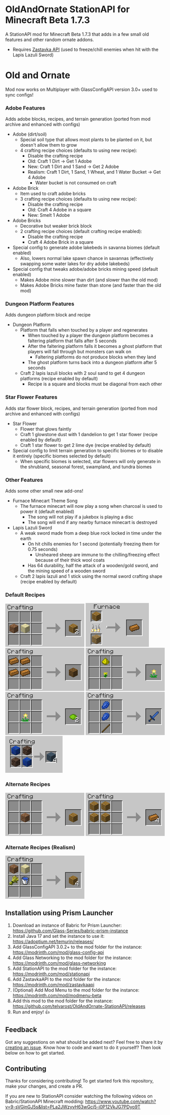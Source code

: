 # OldAndOrnate StationAPI for Minecraft Beta 1.7.3

A StationAPI mod for Minecraft Beta 1.7.3 that adds in a few small old features and other random ornate addons.
- Requires [Zastavka API](https://modrinth.com/mod/zastavkaapi) (used to freeze/chill enemies when hit with the Lapis Lazuli Sword)

# Old and Ornate
Mod now works on Multiplayer with GlassConfigAPI version 3.0+ used to sync configs!

### Adobe Features
Adds adobe blocks, recipes, and terrain generation (ported from mod archive and enhanced with configs)
* Adobe (dirt/soil)
  * Special soil type that allows most plants to be planted on it, but doesn't allow them to grow
  * 4 crafting recipe choices (defaults to using new recipe):
    * Disable the crafting recipe
    * Old: Craft 1 Dirt -> Get 1 Adobe
    * New: Craft 1 Dirt and 1 Sand -> Get 2 Adobe
    * Realism: Craft 1 Dirt, 1 Sand, 1 Wheat, and 1 Water Bucket -> Get 4 Adobe
      * Water bucket is not consumed on craft
* Adobe Brick
  * Item used to craft adobe bricks
  * 3 crafting recipe choices (defaults to using new recipe):
    * Disable the crafting recipe
    * Old: Craft 4 Adobe in a square
    * New: Smelt 1 Adobe
* Adobe Bricks
  * Decorative but weaker brick block
  * 2 crafting recipe choices (default crafting recipe enabled):
    * Disable the crafting recipe
    * Craft 4 Adobe Brick in a square
* Special config to generate adobe lakebeds in savanna biomes (default enabled)
  * Also, lowers normal lake spawn chance in savannas (effectively swapping some water lakes for dry adobe lakebeds)
* Special config that tweaks adobe/adobe bricks mining speed (default enabled)
  * Makes Adobe mine slower than dirt (and slower than the old mod)
  * Makes Adobe Bricks mine faster than stone (and faster than the old mod)

### Dungeon Platform Features
Adds dungeon platform block and recipe
* Dungeon Platform
  * Platform that falls when touched by a player and regenerates
    * When touched by a player the dungeon platform becomes a faltering platform that falls after 5 seconds
    * After the faltering platform falls it becomes a ghost platform that players will fall through but monsters can walk on
      * Faltering platforms do not produce blocks when they land
    * The ghost platform turns back into a dungeon platform after 5 seconds
  * Craft 2 lapis lazuli blocks with 2 soul sand to get 4 dungeon platforms (recipe enabled by default)
    * Recipe is a square and blocks must be diagonal from each other

### Star Flower Features
Adds star flower block, recipes, and terrain generation (ported from mod archive and enhanced with configs)
* Star Flower
  * Flower that glows faintly
  * Craft 1 glowstone dust with 1 dandelion to get 1 star flower (recipe enabled by default)
  * Craft 1 star flower to get 2 lime dye (recipe enabled by default)
* Special config to limit terrain generation to specific biomes or to disable it entirely (specific biomes selected by default)
  * When specific biomes is selected, star flowers will only generate in the shrubland, seasonal forest, swampland, and tundra biomes

### Other Features
Adds some other small new add-ons!
* Furnace Minecart Theme Song
  * The furnace minecart will now play a song when charcoal is used to power it (default enabled)
    * The song will not play if a jukebox is playing a disc
    * The song will end if any nearby furnace minecart is destroyed
* Lapis Lazuli Sword
  * A weak sword made from a deep blue rock locked in time under the earth
    * On hit chills enemies for 1 second (potentially freezing them for 0.75 seconds)
      * Unsheared sheep are immune to the chilling/freezing effect because of their thick wool coats
    * Has 64 durability, half the attack of a wooden/gold sword, and the mining speed of a wooden sword
  * Craft 2 lapis lazuli and 1 stick using the normal sword crafting shape (recipe enabled by default)

### Default Recipes
![default adobe craft recipe](https://github.com/telvarost/OldAndOrnate-StationAPI/blob/main/images/DefaultAdobeRecipe.png)
![default adobe brick smelt recipe](https://github.com/telvarost/OldAndOrnate-StationAPI/blob/main/images/DefaultAdobeBrickRecipe.png)
![adobe bricks craft recipe](https://github.com/telvarost/OldAndOrnate-StationAPI/blob/main/images/AdobeBricksRecipe.png)
![star flower craft recipe](https://github.com/telvarost/OldAndOrnate-StationAPI/blob/main/images/StarFlowerCraftingRecipe.png)
![star flower dye craft recipe](https://github.com/telvarost/OldAndOrnate-StationAPI/blob/main/images/StarFlowerDyeRecipe.png)
![lapis lazuli sword craft recipe](https://github.com/telvarost/OldAndOrnate-StationAPI/blob/main/images/LapisLazuliSwordRecipe.png)
![dungeon platform craft recipe](https://github.com/telvarost/OldAndOrnate-StationAPI/blob/main/images/DungeonPlatformRecipe.png)

### Alternate Recipes
![alternate adobe craft recipe](https://github.com/telvarost/OldAndOrnate-StationAPI/blob/main/images/AlternateAdobeRecipe.png)
![alternate adobe brick craft recipe](https://github.com/telvarost/OldAndOrnate-StationAPI/blob/main/images/AlternateAdobeBrickRecipe.png)

### Alternate Recipes (Realism)
![realism adobe craft recipe](https://github.com/telvarost/OldAndOrnate-StationAPI/blob/main/images/RealismAdobeRecipe.png)

## Installation using Prism Launcher

1. Download an instance of Babric for Prism Launcher: https://github.com/Glass-Series/babric-prism-instance
2. Install Java 17 and set the instance to use it: https://adoptium.net/temurin/releases/
3. Add GlassConfigAPI 3.0.2+ to the mod folder for the instance: https://modrinth.com/mod/glass-config-api
4. Add Glass Networking to the mod folder for the instance: https://modrinth.com/mod/glass-networking
5. Add StationAPI to the mod folder for the instance: https://modrinth.com/mod/stationapi
6. Add ZastavkaAPI to the mod folder for the instance: https://modrinth.com/mod/zastavkaapi
7. (Optional) Add Mod Menu to the mod folder for the instance: https://modrinth.com/mod/modmenu-beta
8. Add this mod to the mod folder for the instance: https://github.com/telvarost/OldAndOrnate-StationAPI/releases
9. Run and enjoy! 👍

## Feedback

Got any suggestions on what should be added next? Feel free to share it by [creating an issue](https://github.com/telvarost/OldAndOrnate-StationAPI/issues/new). Know how to code and want to do it yourself? Then look below on how to get started.

## Contributing

Thanks for considering contributing! To get started fork this repository, make your changes, and create a PR. 

If you are new to StationAPI consider watching the following videos on Babric/StationAPI Minecraft modding: https://www.youtube.com/watch?v=9-sVGjnGJ5s&list=PLa2JWzyvH63wGcj5-i0P12VkJG7PDyo9T
